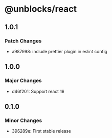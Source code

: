 # @unblocks/react

## 1.0.1

### Patch Changes

- a987998: include prettier plugin in eslint config

## 1.0.0

### Major Changes

- d46f201: Support react 19

## 0.1.0

### Minor Changes

- 396289e: First stable release
